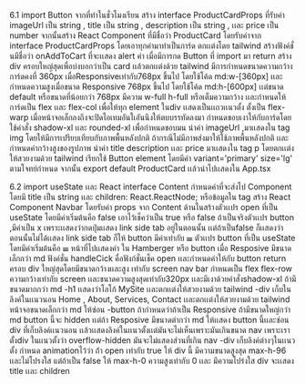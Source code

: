 
6.1
import Button จากที่ทำในชั่วโมงเรียน
สร้าง interface ProductCardProps ที่รับค่า  imageUrl เป็น string , title  เป็น string ,   description เป็น string , เเละ price เป็น number
จากนั้นสร้าง React Component ที่มีชื่อว่า ProductCard โดยรับค่าจาก interface ProductCardProps โดยเอาทุกค่ามาทำเป็นการ์ด ตกเเต่งโดย tailwind
สร้างฟังค์ชั่นมีชื่อว่า onAddToCart ที่จะเเสดง alert ค่า เมื่อมีการกด Button ที่ import มา
return
สร้าง div ครอบใหญ่สุดเพื่อบ่งบอกว่าเป็น card เเล้วตกเเต่งด้วย tailwind มีการกำหนดขนาดความกว้างการ์ดคงที่ 360px เมื่อResponsiveเท่ากับ768px ขึ้นไป โดยใช้โค้ด 
md:w-[360px] เเละกำหนดความสูงเมื่อขนาด Responsive 768px ขึ้นไป  โดยใช้โค้ด md:h-[600px] เเต่ขนาด default หรือขนาดที่น้อยกว่า 768px มีความ w-full  h-full หรือเต็มความกว้าง เเละกำหนดให้การ์ดเป็น flex เเละ flex-col เพื่อให้ทุก element ในdiv เเสดงเป็นเเถวเเนวตั้ง ตั้งเป็น flex-warp เมื่อหน้าจอเล็กลงถึงจะปิดไอเทมอันใเอันนึงให้ตบบรรทัดลงมา
กำหนดขอบเงาให้กับการ์ดโดยใช้คำสั่ง shadow-xl เเละ rounded-xl เพื่อกำหนดขอบมน
นำค่า imageUrl ,มาเเสดงใน tag img โดยให้มีการเปรียบเทียบกับภาพพื้นหลังปกติ ถ้ากรณีไม่มีภาพส่งมาให้ใช้ภาพพื้นหลังปกติ เเละกำหนดค่ากว้างสูงของรูปภาพ
นำค่า title description เเละ price มาเเสดงใน tag p โดยตกเเต่งให้สวยงามด้วย tailwind
เรียกใช้ Button element โดยมีค่า variant='primary' size='lg' ตามโจทย์กำหนด
จากนั้น export default ProductCard เเล้วนำไปเเสดงใน App.tsx


6.2
import useState เเละ React
interface Content กำหนดค่าที่จะส่งไป Component โดยมี title เป็น string เเละ children: React.ReactNode; หรือข้อมูลใน tag
สร้าง React Component Navbar โดยรับค่า props จาก Content
ด้านในสร้างตัวเเปร open ที่เป็น useState โดยมีค่าเริ่มต้นคือ false เอาไว้เช็คว่าเป็น true หรือ false ถ้าเป็นจริงตัวเเปร button ,มีค่าเป็น x เพราะเเสดงว่ากดปุ่มเเสดง link side tab อยู่ในตอนนั้น เเต่ถ้าเป็นfalse  ก็เเสดงว่าตอนนั้นไม่ได้เเสดง link side tab ก็ให้ button มีค่าเท่ากับ ☰ 
ตัวเเปร button ที่เป็น useState โดยมีค่าเริ่มต้นคือ ☰ หน้าที่ไปเเสดงค่า ใน Hamberger หรือ button เมื่อ Resposive มีขนาดเล็กกว่า md
ฟังค์ชั่น handleCick คื่อฟังก์ชั่นเช็ค open เเละกำหนดค่าให้กับ button
return
ครอบ div ใหญ่สุดโดยมีขนาดกว้างเเละสูง เท่ากับ screen
nav bar กำหนดเป็น flex flex-row ความกว้างเท่ากับ screen เเละขนาดความสูงสุดเท่ากับ320px เเละมีเงาด้วยคำสั่งshadow-xl  ถ้ามีขนาดมากกว่า md 
    -h1 เเสดงว่าโลโก้ MySite เเละตกเเต่งให้สวยงามด้วย tailwind
    -div เก็บในลิงค์ในเเนวนอน Home , About, Services, Contact เเละตกเเต่งให้สวยงามด้วย tailwind หน้าจอขนาดเล็กกว่า md ให้ซ่อน
    -button ถ้ากำหนดว่าถ้าเป็น Responsive ถ้ามีขนาดใหญ่กว่า md button นี้จะ hidden เเต่ถ้า Resposive มีขนาดตำกว่า md ให้เเสดง button นี้เเละซ่อน div ที่เก็บลิงค์เเนวนอน เเล้วเเสดงลิงค์ในเเนวตั้งเเต่มันจะไม่เห็นเพราะมันเกินขนาด  nav เพราะเราตั้งdiv ในเเนวตั้งว่า overflow-hidden มันจะไม่แสดงส่วนที่เกิน nav
    -div เก็บลิงค์ต่างๆในเเนวตั้ง กำหนด animationไว้ว่า ถ้่า open เท่ากับ true ให้ div นี้ มีความขนาดสูงสุด max-h-96 เเละไม่โปรงใส แต่ถ้าเป็น false ให้ max-h-0 ความสูงเท่ากับ 0 เเละ มีความโปร่งใส
div จะเเสดง title เเละ children


